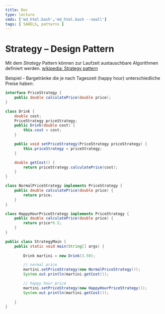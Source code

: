 ```yaml
---
title: Doc
type: lecture
cmds: ['md_html.bash','md_html.bash --small']
tags: [ 5AHELS, patterns ]
---
```




# Strategy – Design Pattern

Mit dem *Strategy* Pattern können zur Laufzeit austauschbare Algorithmen definiert werden.
[wikipedia: Strategy pattern](https://en.wikipedia.org/wiki/Strategy_pattern)

Beispiel - Bargetränke die je nach Tageszeit (happy hour) unterschiedliche Preise haben:

```java
interface PriceStrategy {
    public double calculatePrice(double price);
}
```

```java
class Drink {
    double cost;
    PriceStrategy priceStrategy;
    public Drink(double cost) {
        this.cost = cost;
    }

    public void setPriceStrategy(PriceStrategy priceStrategy) {
        this.priceStrategy = priceStrategy;
    }

    double getCost() {
        return priceStrategy.calculatePrice(cost);
    }
}
```

```java
class NormalPriceStrategy implements PriceStrategy {
    public double calculatePrice(double price) {
        return price;
    }
}

class HappyHourPriceStrategy implements PriceStrategy {
    public double calculatePrice(double price) {
        return price*0.5;
    }
}
```

```java
public class StrategyMain {    
    public static void main(String[] args) {
        
        Drink martini = new Drink(3.50);

        // normal price
        martini.setPriceStrategy(new NormalPriceStrategy());
        System.out.println(martini.getCost());

        // happy hour price
        martini.setPriceStrategy(new HappyHourPriceStrategy());
        System.out.println(martini.getCost());
        
    }
}
```
